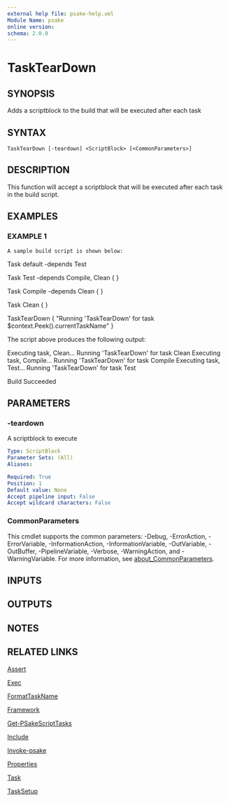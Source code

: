 ```yaml
---
external help file: psake-help.xml
Module Name: psake
online version:
schema: 2.0.0
---
```


# TaskTearDown

## SYNOPSIS
Adds a scriptblock to the build that will be executed after each task

## SYNTAX

```
TaskTearDown [-teardown] <ScriptBlock> [<CommonParameters>]
```

## DESCRIPTION
This function will accept a scriptblock that will be executed after each task in the build script.

## EXAMPLES

### EXAMPLE 1
```
A sample build script is shown below:
```

Task default -depends Test

Task Test -depends Compile, Clean {
}

Task Compile -depends Clean {
}

Task Clean {
}

TaskTearDown {
    "Running 'TaskTearDown' for task $context.Peek().currentTaskName"
}

The script above produces the following output:

Executing task, Clean...
Running 'TaskTearDown' for task Clean
Executing task, Compile...
Running 'TaskTearDown' for task Compile
Executing task, Test...
Running 'TaskTearDown' for task Test

Build Succeeded

## PARAMETERS

### -teardown
A scriptblock to execute

```yaml
Type: ScriptBlock
Parameter Sets: (All)
Aliases:

Required: True
Position: 1
Default value: None
Accept pipeline input: False
Accept wildcard characters: False
```

### CommonParameters
This cmdlet supports the common parameters: -Debug, -ErrorAction, -ErrorVariable, -InformationAction, -InformationVariable, -OutVariable, -OutBuffer, -PipelineVariable, -Verbose, -WarningAction, and -WarningVariable. For more information, see [about_CommonParameters](http://go.microsoft.com/fwlink/?LinkID=113216).

## INPUTS

## OUTPUTS

## NOTES

## RELATED LINKS

[Assert]()

[Exec]()

[FormatTaskName]()

[Framework]()

[Get-PSakeScriptTasks]()

[Include]()

[Invoke-psake]()

[Properties]()

[Task]()

[TaskSetup]()

